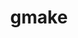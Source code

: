 ---
title: "gmake"
layout: cache
categories: [package, develop]
meta: {"compilers": ["apple-clang@=16.0.0", "cce@=18.0.0", "clang@=14.0.0", "gcc@=10.5.0", "gcc@=11.1.0", "gcc@=11.4.0", "gcc@=12.3.0", "gcc@=12.4.0", "gcc@=13.2.0", "gcc@=13.3.0", "gcc@=7.3.1", "gcc@=7.5.0", "oneapi@=2024.1.0", "oneapi@=2024.2.1"], "num_specs": 23, "num_specs_by_stack": {"aws-pcluster-neoverse_v1": 1, "aws-pcluster-x86_64_v4": 6, "bootstrap-aarch64-darwin": 1, "bootstrap-x86_64-linux-gnu": 1, "build_systems": 1, "data-vis-sdk": 1, "developer-tools-aarch64-linux-gnu": 1, "developer-tools-darwin": 1, "developer-tools-x86_64_v3-linux-gnu": 1, "e4s": 1, "e4s-cray-rhel": 1, "e4s-neoverse-v2": 1, "e4s-oneapi": 1, "e4s-rocm-external": 1, "hep": 1, "ml-darwin-aarch64-mps": 1, "ml-linux-aarch64-cpu": 1, "ml-linux-aarch64-cuda": 1, "ml-linux-x86_64-cpu": 1, "ml-linux-x86_64-cuda": 1, "ml-linux-x86_64-rocm": 1, "radiuss": 1, "radiuss-aws": 1, "radiuss-aws-aarch64": 1, "root": 23, "tutorial": 4}, "oss": ["amzn2", "centos7", "rhel8", "sequoia", "ubuntu18.04", "ubuntu20.04", "ubuntu22.04", "ubuntu24.04"], "platforms": ["darwin", "linux"], "stacks": ["aws-pcluster-neoverse_v1", "aws-pcluster-x86_64_v4", "bootstrap-aarch64-darwin", "bootstrap-x86_64-linux-gnu", "build_systems", "data-vis-sdk", "developer-tools-aarch64-linux-gnu", "developer-tools-darwin", "developer-tools-x86_64_v3-linux-gnu", "e4s", "e4s-cray-rhel", "e4s-neoverse-v2", "e4s-oneapi", "e4s-rocm-external", "hep", "ml-darwin-aarch64-mps", "ml-linux-aarch64-cpu", "ml-linux-aarch64-cuda", "ml-linux-x86_64-cpu", "ml-linux-x86_64-cuda", "ml-linux-x86_64-rocm", "radiuss", "radiuss-aws", "radiuss-aws-aarch64", "root", "tutorial"], "targets": ["aarch64", "neoverse_v1", "neoverse_v2", "x86_64_v3", "x86_64_v4"], "versions": ["4.4.1"]}
spec_details: [{"compiler": "apple-clang@=16.0.0", "hash": "2g3xov3y35a6yqe5g4qkusxvnh3ynifn", "os": "sequoia", "platform": "darwin", "size": "-", "stacks": ["bootstrap-aarch64-darwin", "developer-tools-darwin", "ml-darwin-aarch64-mps", "root"], "target": "aarch64", "variants": ["build_system=generic", "~guile"], "versions": ["4.4.1"]}, {"compiler": "oneapi@=2024.2.1", "hash": "4gjiyzqu4zxa3tnjfwkxcgg3spoyn6t7", "os": "ubuntu22.04", "platform": "linux", "size": "-", "stacks": ["e4s-oneapi", "root"], "target": "x86_64_v3", "variants": ["build_system=generic", "~guile"], "versions": ["4.4.1"]}, {"compiler": "gcc@=12.4.0", "hash": "4q2fxncqxyfyyzkodn2hobf7lkxd26oe", "os": "amzn2", "platform": "linux", "size": "-", "stacks": ["aws-pcluster-x86_64_v4", "root"], "target": "x86_64_v4", "variants": ["build_system=generic", "~guile"], "versions": ["4.4.1"]}, {"compiler": "gcc@=11.1.0", "hash": "5rxmuckgyq42nijl4lkazucxby7bpd6a", "os": "ubuntu20.04", "platform": "linux", "size": "-", "stacks": ["data-vis-sdk", "root"], "target": "x86_64_v3", "variants": ["build_system=generic", "~guile"], "versions": ["4.4.1"]}, {"compiler": "gcc@=13.2.0", "hash": "6cn6uozggdyd2abl7zycmrzz6zqqpgdl", "os": "ubuntu24.04", "platform": "linux", "size": "-", "stacks": ["bootstrap-x86_64-linux-gnu", "ml-linux-x86_64-cpu", "ml-linux-x86_64-cuda", "ml-linux-x86_64-rocm", "root"], "target": "x86_64_v3", "variants": ["build_system=generic", "~guile"], "versions": ["4.4.1"]}, {"compiler": "gcc@=12.4.0", "hash": "boujupv2m7u2wuwt6igj23hmwdajwvkg", "os": "amzn2", "platform": "linux", "size": "-", "stacks": ["aws-pcluster-x86_64_v4", "root"], "target": "x86_64_v4", "variants": ["build_system=generic", "~guile"], "versions": ["4.4.1"]}, {"compiler": "gcc@=12.4.0", "hash": "cabz3mghmeclefwuvn3zqugnlfynej2e", "os": "amzn2", "platform": "linux", "size": "-", "stacks": ["aws-pcluster-x86_64_v4", "root"], "target": "x86_64_v3", "variants": ["build_system=generic", "~guile"], "versions": ["4.4.1"]}, {"compiler": "gcc@=13.3.0", "hash": "fu3k4j2bryib6kawit3a2dx2xhgizruk", "os": "rhel8", "platform": "linux", "size": "-", "stacks": ["developer-tools-aarch64-linux-gnu", "root"], "target": "aarch64", "variants": ["build_system=generic", "~guile"], "versions": ["4.4.1"]}, {"compiler": "clang@=14.0.0", "hash": "fw7rr7equ6ogeda6jomvdlevqdmm5ajw", "os": "ubuntu22.04", "platform": "linux", "size": "-", "stacks": ["root", "tutorial"], "target": "x86_64_v3", "variants": ["build_system=generic", "~guile"], "versions": ["4.4.1"]}, {"compiler": "gcc@=7.3.1", "hash": "jj5pxalesqbeooo7kkyo2q5arnxz3fms", "os": "amzn2", "platform": "linux", "size": "-", "stacks": ["radiuss-aws-aarch64", "root"], "target": "aarch64", "variants": ["build_system=generic", "~guile"], "versions": ["4.4.1"]}, {"compiler": "gcc@=12.4.0", "hash": "knxlmgqq4wb576z2jojqe5a7ieoseo7c", "os": "amzn2", "platform": "linux", "size": "-", "stacks": ["aws-pcluster-neoverse_v1", "root"], "target": "neoverse_v1", "variants": ["build_system=generic", "~guile"], "versions": ["4.4.1"]}, {"compiler": "gcc@=11.4.0", "hash": "mt35dpbh6wuvkylpimar2n3lmialxj6r", "os": "ubuntu22.04", "platform": "linux", "size": "-", "stacks": ["e4s-neoverse-v2", "root"], "target": "neoverse_v2", "variants": ["build_system=generic", "~guile"], "versions": ["4.4.1"]}, {"compiler": "oneapi@=2024.1.0", "hash": "n6p37mrd2d4scw4kwi4m3tz5oi5ro5ae", "os": "amzn2", "platform": "linux", "size": "-", "stacks": ["aws-pcluster-x86_64_v4", "root"], "target": "x86_64_v3", "variants": ["build_system=generic", "~guile"], "versions": ["4.4.1"]}, {"compiler": "gcc@=13.2.0", "hash": "p4lfasab7zvtkwohpjhxnizm2vn3f4pv", "os": "ubuntu24.04", "platform": "linux", "size": "-", "stacks": ["ml-linux-aarch64-cpu", "ml-linux-aarch64-cuda", "root"], "target": "aarch64", "variants": ["build_system=generic", "~guile"], "versions": ["4.4.1"]}, {"compiler": "gcc@=11.4.0", "hash": "qp5blvcyuzgzhqsrp2ew6gq2nlos34b2", "os": "ubuntu22.04", "platform": "linux", "size": "-", "stacks": ["e4s", "e4s-rocm-external", "hep", "root", "tutorial"], "target": "x86_64_v3", "variants": ["build_system=generic", "~guile"], "versions": ["4.4.1"]}, {"compiler": "gcc@=12.4.0", "hash": "rpfq5vsn3aqudvubzc6vr4xc7yrlswfx", "os": "amzn2", "platform": "linux", "size": "-", "stacks": ["aws-pcluster-x86_64_v4", "root"], "target": "x86_64_v3", "variants": ["build_system=generic", "~guile"], "versions": ["4.4.1"]}, {"compiler": "gcc@=12.3.0", "hash": "te7orzzqleyinvc6vbjxvxl4rcgrab7g", "os": "ubuntu22.04", "platform": "linux", "size": "-", "stacks": ["root", "tutorial"], "target": "x86_64_v3", "variants": ["build_system=generic", "~guile"], "versions": ["4.4.1"]}, {"compiler": "gcc@=7.3.1", "hash": "thkvyd75iptufvuljxh34sa5zvb5tdpo", "os": "amzn2", "platform": "linux", "size": "-", "stacks": ["radiuss-aws", "root"], "target": "x86_64_v3", "variants": ["build_system=generic", "~guile"], "versions": ["4.4.1"]}, {"compiler": "oneapi@=2024.1.0", "hash": "tiwkjh2xpge5lfhz3mrbdvwv2ehg6ujl", "os": "amzn2", "platform": "linux", "size": "-", "stacks": ["aws-pcluster-x86_64_v4", "root"], "target": "x86_64_v4", "variants": ["build_system=generic", "~guile"], "versions": ["4.4.1"]}, {"compiler": "gcc@=10.5.0", "hash": "vdfijhxnkyokk7y3oc3o6c6vuu7vjley", "os": "ubuntu22.04", "platform": "linux", "size": "-", "stacks": ["root", "tutorial"], "target": "x86_64_v3", "variants": ["build_system=generic", "~guile"], "versions": ["4.4.1"]}, {"compiler": "cce@=18.0.0", "hash": "wt4ud5ap4o54t42feplh7r4khyafnyye", "os": "rhel8", "platform": "linux", "size": "-", "stacks": ["e4s-cray-rhel", "root"], "target": "x86_64_v3", "variants": ["build_system=generic", "~guile"], "versions": ["4.4.1"]}, {"compiler": "gcc@=10.5.0", "hash": "x6qzymantv32bmeqgnq25e455a73uoo2", "os": "centos7", "platform": "linux", "size": "-", "stacks": ["developer-tools-x86_64_v3-linux-gnu", "root"], "target": "x86_64_v3", "variants": ["build_system=generic", "~guile"], "versions": ["4.4.1"]}, {"compiler": "gcc@=7.5.0", "hash": "ytpgsmglmn54odpumwqjaebvm5ak3fxw", "os": "ubuntu18.04", "platform": "linux", "size": "-", "stacks": ["build_systems", "radiuss", "root"], "target": "x86_64_v3", "variants": ["build_system=generic", "~guile"], "versions": ["4.4.1"]}]
---
